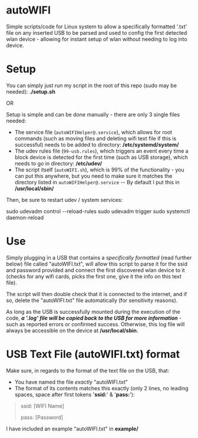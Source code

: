 # autoWIFI

Simple scripts/code for Linux system to allow a specifically formatted '.txt' file on any inserted USB to be parsed and used to config the first detected wlan device - allowing for instant setup of wlan without needing to log into device.

# Setup

You can simply just run my script in the root of this repo (sudo may be needed): **./setup.sh**

OR

Setup is simple and can be done manually - there are only 3 single files needed:
  - The service file (`autoWIFIHelper@.service`), which allows for root commands (such as moving files and deleting wifi text file if this is successful) needs to be added to directory: **/etc/systemd/system/**
  - The udev rules file (`99-usb.rules`), which triggers an event every time a block device is detected for the first time (such as USB storage), which needs to go in directory: **/etc/udev/**
  - The script itself (`autoWIFI.sh`), which is 99% of the functionality - you can put this anywhere, but you need to make sure it matches the directory listed in `autoWIFIHelper@.service` -- By default I put this in **/usr/local/sbin/**

Then, be sure to restart udev / system services:

sudo udevadm control --reload-rules
sudo udevadm trigger
sudo systemctl daemon-reload

# Use

Simply plugging in a USB that contains a *specifically formatted* (read further below) file called "autoWIFI.txt", will allow this script to parse it for the ssid and password provided and connect the first discovered wlan device to it (checks for any wifi cards, picks the first one, give it the info on this text file).

The script will then double check that it is connected to the internet, and if so, delete the "autoWIFI.txt" file automatically (for sensitivity reasons).

As long as the USB is successfully mounted during the execution of the code, _**a '.log' file will be copied back to the USB for more information**_ - such as reported errors or confirmed success. Otherwise, this log file will always be accessible on the device at **/usr/local/sbin**.

# USB Text File (autoWIFI.txt) format

Make sure, in regards to the format of the text file on the USB, that:
  - You have named the file *exactly* "autoWIFI.txt"
  - The format of its contents matches this exactly (only 2 lines, no leading spaces, space after first tokens '**ssid:**' & '**pass:**'):
  >ssid: [WIFI Name]
  >
  >pass: [Password]

I have included an example "autoWIFI.txt" in **example/**
